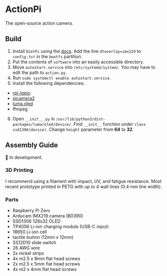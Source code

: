 # ActionPi
The open-source action camera.


## Build
1. Install `DietPi` using the [docs](https://dietpi.com/docs/install/). Add the line `dtoverlay=imx219` to `config.txt` in the `bootfs` partition.
2. Put the contents of `software` into an easily accessible directory.
3. Move `autostart.service` into `/etc/systemd/system/`. You may have to edit the path to `action.py`.
4. Run `sudo systemctl enable autostart.service`.
5. Install the following dependencies:
  - [rpi-lgpio](https://pypi.org/project/rpi-lgpio/)
  - [picamera2](https://pypi.org/project/picamera2/)
  - [luma.oled](https://luma-oled.readthedocs.io/en/latest/software.html)
  - ffmpeg
6. Open `__init__.py` in `/usr/lib/python3/dist-packages/luma/oled/device/`. Find `__init__` function under `class ssd1306(device)`. Change `height` parameter from **64** to **32**.


## Assembly Guide
🚧 In development.

### 3D Printing
I recommend using a filament with impact, UV, and fatigue resistance. Most recent prototype printed in PETG with up to 4 wall lines (0.4 mm line width).

### Parts
- Raspberry Pi Zero
- Arducam IMX219 camera (B0390)
- SSD1306 128x32 OLED
- TP4056 Li-ion charging module (USB-C input)
- 18650 Li-ion cell
- tactile button (12mm x 12mm)
- SS12D10 slide switch
- 26 AWG wire
- 2x nickel strips
- 4x m2.5 x 8mm flat head screws
- 2x m2.5 x 5mm flat head screws
- 4x m2 x 4mm flat head screws
